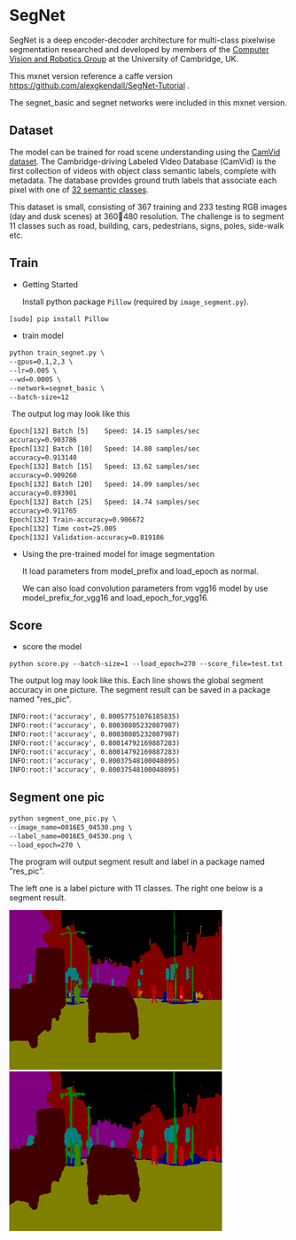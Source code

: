 # SegNet

SegNet is a deep encoder-decoder architecture for multi-class pixelwise segmentation researched and developed by members of the [Computer Vision and Robotics Group](http://mi.eng.cam.ac.uk/Main/CVR) at the University of Cambridge, UK.

This mxnet version reference a caffe version https://github.com/alexgkendall/SegNet-Tutorial .

The segnet_basic and segnet networks were included in this mxnet version.

## Dataset

The model can be trained for road scene understanding using the [CamVid dataset](http://mi.eng.cam.ac.uk/research/projects/VideoRec/CamVid/). The Cambridge-driving Labeled Video Database (CamVid) is the first collection of videos with object class semantic labels, complete with metadata. The database provides ground truth labels that associate each pixel with one of [32 semantic classes](http://mi.eng.cam.ac.uk/research/projects/VideoRec/CamVid/#ClassLabels).

This dataset is small, consisting of 367 training and 233 testing RGB images (day and dusk scenes) at
360480 resolution. The challenge is to segment 11 classes such
as road, building, cars, pedestrians, signs, poles, side-walk etc.

## Train

- Getting Started

  Install python package `Pillow` (required by `image_segment.py`).

```
[sudo] pip install Pillow
```

- train model
```
python train_segnet.py \
--gpus=0,1,2,3 \
--lr=0.005 \
--wd=0.0005 \
--network=segnet_basic \
--batch-size=12
```

​	The output log may look like this
```
Epoch[132] Batch [5]    Speed: 14.15 samples/sec        accuracy=0.903786
Epoch[132] Batch [10]   Speed: 14.80 samples/sec        accuracy=0.913140
Epoch[132] Batch [15]   Speed: 13.62 samples/sec        accuracy=0.909260
Epoch[132] Batch [20]   Speed: 14.09 samples/sec        accuracy=0.893901
Epoch[132] Batch [25]   Speed: 14.74 samples/sec        accuracy=0.911765
Epoch[132] Train-accuracy=0.906672
Epoch[132] Time cost=25.005
Epoch[132] Validation-accuracy=0.819186

```
- Using the pre-trained model for image segmentation

  It load parameters from model_prefix and load_epoch as normal.

  We can also load convolution parameters from vgg16 model by use model_prefix_for_vgg16 and load_epoch_for_vgg16.

## Score

- score the model

```
python score.py --batch-size=1 --load_epoch=270 --score_file=test.txt
```

The output log may look like this. Each line shows the global segment accuracy in one picture. The segment result can be saved in a package named "res_pic".

```
INFO:root:('accuracy', 0.80057751076185835)
INFO:root:('accuracy', 0.80030805232087987)
INFO:root:('accuracy', 0.80030805232087987)
INFO:root:('accuracy', 0.80014792169887283)
INFO:root:('accuracy', 0.80014792169887283)
INFO:root:('accuracy', 0.80037548100048095)
INFO:root:('accuracy', 0.80037548100048095)

```

## Segment one pic

```
python segment_one_pic.py \
--image_name=0016E5_04530.png \
--label_name=0016E5_04530.png \
--load_epoch=270 \
```

The program will output segment result and label in a package named "res_pic".

The left one is a label picture with 11 classes. The right one below is a segment result.

![label2](ref\label2.png) ![res2](ref\res2.png)